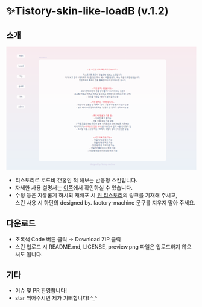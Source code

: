 # ✨Tistory-skin-like-loadB (v.1.2)  
## 소개  
![](https://github.com/fac-mac/Tistory-skin-like-loadB/blob/main/preview.png?raw=true)
- 티스토리로 로드비 갠홈인 척 해보는 반응형 스킨입니다.
- 자세한 사용 설명서는 [이쪽](https://tslb-sample.tistory.com/)에서 확인하실 수 있습니다.  
- 수정 등은 자유롭게 하시되 재배포 시 [위 티스토리](https://tslb-sample.tistory.com/)의 링크를 기재해 주시고,  
  스킨 사용 시 하단의 designed by. factory-machine 문구를 지우지 말아 주세요.
  
## 다운로드  
- 초록색 Code 버튼 클릭 → Download ZIP 클릭
- 스킨 업로드 시 README.md, LICENSE, preview.png 파일은 업로드하지 않으셔도 됩니다.

## 기타
- 이슈 및 PR 환영합니다!
- star 찍어주시면 제가 기뻐합니다! ^_^
